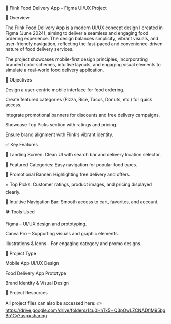 🍔 Flink Food Delivery App – Figma UI/UX Project

📌 Overview

The Flink Food Delivery App is a modern UI/UX concept design I created in Figma (June 2024), aiming to deliver a seamless and engaging food ordering experience. The design balances simplicity, vibrant visuals, and user-friendly navigation, reflecting the fast-paced and convenience-driven nature of food delivery services.

The project showcases mobile-first design principles, incorporating branded color schemes, intuitive layouts, and engaging visual elements to simulate a real-world food delivery application.

🎯 Objectives

Design a user-centric mobile interface for food ordering.

Create featured categories (Pizza, Rice, Tacos, Donuts, etc.) for quick access.

Integrate promotional banners for discounts and free delivery campaigns.

Showcase Top Picks section with ratings and pricing.

Ensure brand alignment with Flink’s vibrant identity.

✅ Key Features

📱 Landing Screen: Clean UI with search bar and delivery location selector.

🍕 Featured Categories: Easy navigation for popular food types.

🎯 Promotional Banner: Highlighting free delivery and offers.

⭐ Top Picks: Customer ratings, product images, and pricing displayed clearly.

🛒 Intuitive Navigation Bar: Smooth access to cart, favorites, and account.

🛠️ Tools Used

Figma – UI/UX design and prototyping.

Canva Pro – Supporting visuals and graphic elements.

Illustrations & Icons – For engaging category and promo designs.

📂 Project Type

Mobile App UI/UX Design

Food Delivery App Prototype

Brand Identity & Visual Design


🔗 Project Resources

All project files can also be accessed here: 👉 https://drive.google.com/drive/folders/14u0HhTx5HQ3pOwLZCNADflM95bgBo1Cy?usp=sharing
